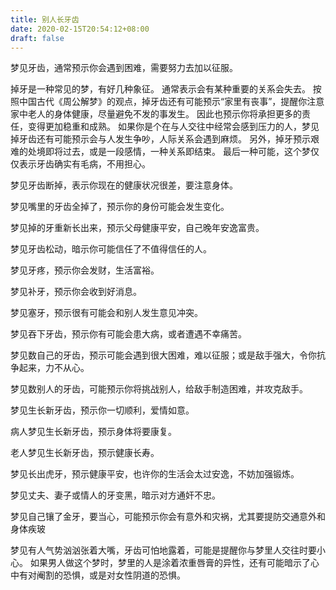 ```yaml
---
title: 别人长牙齿
date: 2020-02-15T20:54:12+08:00
draft: false
---
```


梦见牙齿，通常预示你会遇到困难，需要努力去加以征服。



掉牙是一种常见的梦，有好几种象征。
通常表示会有某种重要的关系会失去。
按照中国古代《周公解梦》的观点，掉牙齿还有可能预示“家里有丧事”，提醒你注意家中老人的身体健康，尽量避免不发的事发生。
因此也预示你将承担更多的责任，变得更加稳重和成熟。
如果你是个在与人交往中经常会感到压力的人，梦见掉牙齿还有可能预示会与人发生争吵，人际关系会遇到麻烦。
另外，掉牙预示艰难的处境即将过去，或是一段感情，一种关系即结束。
最后一种可能，这个梦仅仅表示牙齿确实有毛病，不用担心。



梦见牙齿断掉，表示你现在的健康状况很差，要注意身体。



梦见嘴里的牙齿全掉了，预示你的身份可能会发生变化。



梦见掉的牙重新长出来，预示父母健康平安，自己晚年安逸富贵。



梦见牙齿松动，暗示你可能信任了不值得信任的人。



梦见牙疼，预示你会发财，生活富裕。



梦见补牙，预示你会收到好消息。



梦见塞牙，预示很有可能会和别人发生意见冲突。



梦见吞下牙齿，预示你有可能会患大病，或者遭遇不幸痛苦。



梦见数自己的牙齿，预示可能会遇到很大困难，难以征服；或是敌手强大，令你抗争起来，力不从心。



梦见数别人的牙齿，可能预示你将挑战别人，给敌手制造困难，并攻克敌手。



梦见生长新牙齿，预示你一切顺利，爱情如意。



病人梦见生长新牙齿，预示身体将要康复。



老人梦见生长新牙齿，预示健康长寿。



梦见长出虎牙，预示健康平安，也许你的生活会太过安逸，不妨加强锻炼。



梦见丈夫、妻子或情人的牙变黑，暗示对方通奸不忠。



梦见自己镶了金牙，要当心，可能预示你会有意外和灾祸，尤其要提防交通意外和身体疾玻


梦见有人气势汹汹张着大嘴，牙齿可怕地露着，可能是提醒你与梦里人交往时要小心。
如果男人做这个梦时，梦里的人是涂着浓重唇膏的异性，还有可能暗示了心中有对阉割的恐惧，或是对女性阴道的恐惧。
